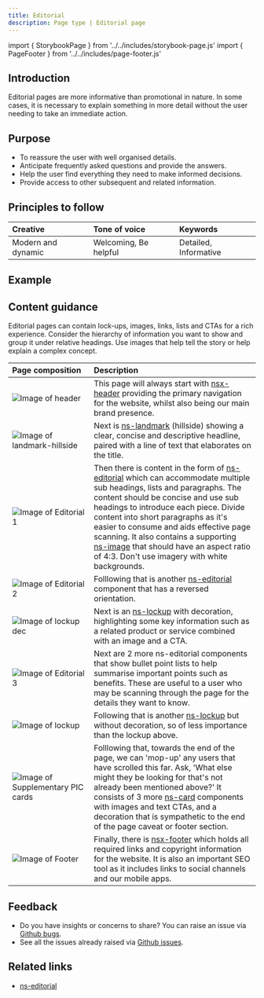 ```yaml
---
title: Editorial
description: Page type | Editorial page
---
```


import { StorybookPage } from '../../includes/storybook-page.js'
import { PageFooter } from '../../includes/page-footer.js'

## Introduction

Editorial pages are more informative than promotional in nature. In some cases, it is necessary to explain something in more detail without the user needing to take an immediate action.

## Purpose

* To reassure the user with well organised details.
* Anticipate frequently asked questions and provide the answers.
* Help the user find everything they need to make informed decisions.
* Provide access to other subsequent and related information.

## Principles to follow

| Creative | Tone of voice | Keywords |
| :--- | :--- | :--- |
| Modern and dynamic | Welcoming, Be helpful | Detailed, Informative |

## Example

<StorybookPage story="examples-page-types--editorial"></StorybookPage>

## Content guidance

Editorial pages can contain lock-ups, images, links, lists and CTAs for a rich experience. Consider the hierarchy of information you want to show and group it under relative headings. Use images that help tell the story or help explain a complex concept.

| Page&nbsp;composition | Description |
| :--- | :--- |
| ![Image of header](https://user-images.githubusercontent.com/78355810/121555708-250d1f00-ca0b-11eb-86b9-df4a65ccfb60.png) | This page will always start with [nsx-header](/components/nsx-header) providing the primary navigation for the website, whilst also being our main brand presence. |
| ![Image of landmark-hillside](https://user-images.githubusercontent.com/78355810/124106145-d972f180-da5b-11eb-8acf-c72850d9c665.png) | Next is [ns-landmark](/components/ns-landmark) (hillside) showing a clear, concise and descriptive headline, paired with a line of text that elaborates on the title. |
| ![Image of Editorial 1](https://user-images.githubusercontent.com/78355810/124105596-46d25280-da5b-11eb-8f4b-4aa88b4de26a.png) | Then there is content in the form of [ns-editorial](/components/ns-editorial) which can accommodate multiple sub headings, lists and paragraphs. The content should be concise and use sub headings to introduce each piece. Divide content into short paragraphs as it's easier to consume and aids effective page scanning. It also contains a supporting [ns-image](/components/nsx-footer) that should have an aspect ratio of 4:3. Don't use imagery with white backgrounds. |
| ![Image of Editorial 2](https://user-images.githubusercontent.com/78355810/124105682-5fdb0380-da5b-11eb-994e-6274f626f816.png) | Folllowing that is another [ns-editorial](/components/ns-editorial) component that has a reversed orientation. |
| ![Image of lockup dec](https://user-images.githubusercontent.com/78355810/124105862-8ef17500-da5b-11eb-8a3f-4e4a8b42ebd7.png) | Next is an [ns-lockup](/components/ns-lockup) with decoration, highlighting some key information such as a related product or service combined with an image and a CTA. |
| ![Image of Editorial 3](https://user-images.githubusercontent.com/78355810/124105776-78e3b480-da5b-11eb-8ec8-daca2c4cae6c.png) | Next are 2 more ns-editorial components that show bullet point lists to help summarise important points such as benefits. These are useful to a user who may be scanning through the page for the details they want to know. |
| ![Image of lockup](https://user-images.githubusercontent.com/78355810/124105951-a4ff3580-da5b-11eb-83c8-2edd3e5b0348.png) | Following that is another [ns-lockup](/components/ns-lockup) but without decoration, so of less importance than the lockup above. |
| ![Image of Supplementary PIC cards](https://user-images.githubusercontent.com/78355810/124106004-b8aa9c00-da5b-11eb-8839-890c4db4de2e.png) | Folllowing that, towards the end of the page, we can 'mop-up' any users that have scrolled this far. Ask, 'What else might they be looking for that's not already been mentioned above?' It consists of 3 more [ns-card](/components/ns-card) components with images and text CTAs, and a decoration that is sympathetic to the end of the page caveat or footer section. |
| ![Image of Footer](https://user-images.githubusercontent.com/78355810/121567323-57704980-ca16-11eb-9951-598055b9808c.png) | Finally, there is [nsx-footer](/components/nsx-footer) which holds all required links and copyright information for the website. It is also an important SEO tool as it includes links to social channels and our mobile apps. |

## Feedback

* Do you have insights or concerns to share? You can raise an issue via [Github bugs](https://github.com/ConnectedHomes/nucleus/issues/new?assignees=&labels=Bug&template=a--bug-report.md&title=[bug]%20[page-type-editorial]).
* See all the issues already raised via [Github issues](https://github.com/connectedHomes/nucleus/issues?utf8=%E2%9C%93&q=is%3Aopen+is%3Aissue+label%3ABug+[page-type-editorial]).

<PageFooter></PageFooter>

## Related links

* [ns-editorial](components/ns-editorial)
